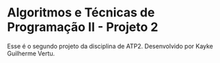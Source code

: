 # Algoritmos e Técnicas de Programação II - Projeto 2
Esse é o segundo projeto da disciplina de ATP2.
Desenvolvido por Kayke Guilherme Vertu.
